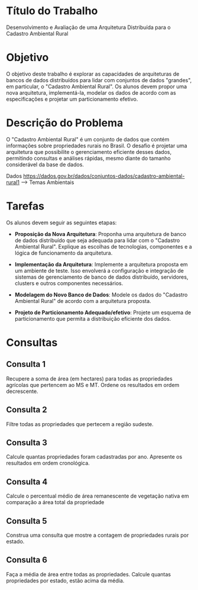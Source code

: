 # Título do Trabalho
Desenvolvimento e Avaliação de uma Arquitetura Distribuída para o Cadastro Ambiental
Rural

# Objetivo

O objetivo deste trabalho é explorar as capacidades de arquiteturas de bancos de dados
distribuídos para lidar com conjuntos de dados "grandes", em particular, o "Cadastro
Ambiental Rural". Os alunos devem propor uma nova arquitetura, implementá-la, modelar os
dados de acordo com as especificações e projetar um particionamento efetivo.

# Descrição do Problema

O "Cadastro Ambiental Rural" é um conjunto de dados que contém informações sobre
propriedades rurais no Brasil. O desafio é projetar uma arquitetura que possibilite o
gerenciamento eficiente desses dados, permitindo consultas e análises rápidas, mesmo
diante do tamanho considerável da base de dados.

Dados
https://dados.gov.br/dados/conjuntos-dados/cadastro-ambiental-rural1 --> Temas Ambientais

# Tarefas
Os alunos devem seguir as seguintes etapas:

* **Proposição da Nova Arquitetura**: Proponha uma arquitetura de banco de dados distribuído
que seja adequada para lidar com o "Cadastro Ambiental Rural". Explique as escolhas de
tecnologias, componentes e a lógica de funcionamento da arquitetura.

* **Implementação da Arquitetura**: Implemente a arquitetura proposta em um ambiente de
teste. Isso envolverá a configuração e integração de sistemas de gerenciamento de banco
de dados distribuído, servidores, clusters e outros componentes necessários.

* **Modelagem do Novo Banco de Dados**: Modele os dados do "Cadastro Ambiental Rural" de
acordo com a arquitetura proposta.

* **Projeto de Particionamento Adequado/efetivo**: Projete um esquema de particionamento que
permita a distribuição eficiente dos dados.

# Consultas

## Consulta 1
Recupere a soma de área (em hectares) para todas as propriedades agrícolas que
pertencem ao MS e MT. Ordene os resultados em ordem decrescente.

## Consulta 2
Filtre todas as propriedades que pertecem a região sudeste.

## Consulta 3
Calcule quantas propriedades foram cadastradas por ano. Apresente os resultados em
ordem cronológica.

## Consulta 4
Calcule o percentual médio de área remanescente de vegetação nativa em comparação a
área total da propriedade

## Consulta 5
Construa uma consulta que mostre a contagem de propriedades rurais por estado.

## Consulta 6
Faça a média de área entre todas as propriedades. Calcule quantas propriedades por
estado, estão acima da média.
